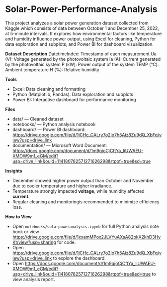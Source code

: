 # Solar-Power-Performance-Analysis
This project analyzes a solar power generation dataset collected from Kaggle which consists of data between October 1 and December 25, 2022, at 5-minute intervals. It explores how environmental factors like temperature and humidity influence power output, using Excel for cleaning, Python for data exploration and subplots, and Power BI for dashboard visualization.

**Dataset Description**
DatetimeIndex: Timestamp of each measurement 
Ua (V): Voltage generated by the photovoltaic system 
Ia (A): Current generated by the photovoltaic system 
P (kW): Power output of the system 
TEMP (°C): Ambient temperature 
H (%): Relative humidity 

**Tools**
- Excel: Data cleaning and formatting  
- Python (Matplotlib, Pandas): Data exploration and subplots  
- Power BI: Interactive dashboard for performance monitoring
  
**Files**
- data/ — Cleaned dataset
- notebooks/ — Python analysis notebook
- dashboard/ — Power BI dashboard: https://drive.google.com/file/d/1jCHc_CALry7o2Io7h5Aiz8Zu9dQ_XbFq/view?usp=drive_link
- documentation/ — Microsoft Word Document: https://docs.google.com/document/d/1m9qjoCjCftYa_liUWAEU-XMOW9m1_eGM/edit?usp=drive_link&ouid=114180782571271626298&rtpof=true&sd=true

**Insights**
- December showed higher power output than October and November due to cooler temperature and higher irradiance.
- Temperature strongly impacted **voltage**, while humidity affected **current**.
- Regular cleaning and monitoringis recommended to minimize efficiency loss.

**How to View**
- Open `notebooks/solarpoweranalysis.ipynb` for full Python analysis note book or view https://drive.google.com/file/d/1xxamMPox2JLVYuAXsA82bkX2khD3HyKt/view?usp=sharing for code.
- Open https://drive.google.com/file/d/1jCHc_CALry7o2Io7h5Aiz8Zu9dQ_XbFq/view?usp=drive_link to explore the dashboard.
- Open https://docs.google.com/document/d/1m9qjoCjCftYa_liUWAEU-XMOW9m1_eGM/edit?usp=drive_link&ouid=114180782571271626298&rtpof=true&sd=true to view analysis report.
